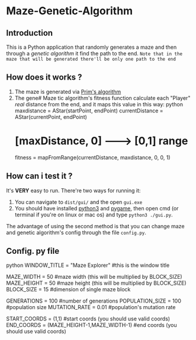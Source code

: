 # Maze-Genetic-Algorithm

## Introduction
This is a Python application that randomly generates a maze and then through a _genetic algorithm_ it find the path to the end.
`Note that in the maze that will be generated there'll be only one path to the end`

## How does it works ?
1. The maze is generated via [Prim's algorithm](https://en.wikipedia.org/wiki/Maze_generation_algorithm#Randomized_Prim's_algorithm)
2. The gene# Maze tic algorithm's fitness function calculate each "Player" _real_ distance from the end, and it maps this value in this way:
	python
	maxdistance = AStar(startPoint, endPoint)
	currentDistance = AStar(currentPoint, endPoint)
	# [maxDistance, 0] ---> [0,1] range
	fitness = mapFromRange(currentDistance, maxdistance, 0, 0, 1)
	
## How can i test it ?
It's **VERY** easy to run.
There're two ways for running it:
1. You can navigate to `dist/gui/` and the open `gui.exe`
2. You should have installed [python3](https://www.python.org/downloads/) and [pygame](https://www.pygame.org/wiki/GettingStarted), then open cmd (or terminal if you're on linux or mac os) and type `python3 ./gui.py`.

The advantage of using the second method is that you can change maze and genetic algorithm's config through the file `config.py`.


## Config. py file
python
WINDOW_TITLE = "Maze Explorer" 	#this is the window title

MAZE_WIDTH = 50					#maze width (this will be multiplied by BLOCK_SIZE)
MAZE_HEIGHT = 50				#maze height (this will be multiplied by BLOCK_SIZE)
BLOCK_SIZE = 15					#dimension of single maze block

GENERATIONS = 100				#number of generations
POPULATION_SIZE = 100			#population size
MUTATION_RATE = 0.01			#population's mutation rate

START_COORDS = (1,1)			#start coords (you should use valid coords)
END_COORDS = (MAZE_HEIGHT-1,MAZE_WIDTH-1)	#end coords (you should use valid coords)
